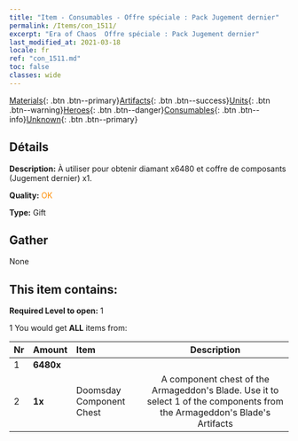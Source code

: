 ```yaml
---
title: "Item - Consumables - Offre spéciale : Pack Jugement dernier"
permalink: /Items/con_1511/
excerpt: "Era of Chaos  Offre spéciale : Pack Jugement dernier"
last_modified_at: 2021-03-18
locale: fr
ref: "con_1511.md"
toc: false
classes: wide
---
```

 [Materials](/fr/Items/){: .btn .btn--primary}[Artifacts](/fr/Items/Artifacts/){: .btn .btn--success}[Units](/fr/Items/Units/){: .btn .btn--warning}[Heroes](/fr/Items/Heroes/){: .btn .btn--danger}[Consumables](/fr/Items/Consumables/){: .btn .btn--info}[Unknown](/fr/Items/Unknown/){: .btn .btn--primary}

## Détails
 **Description:** À utiliser pour obtenir diamant x6480 et coffre de composants (Jugement dernier) x1.

 **Quality:** <span style="color: #FF8C00">OK</span>

 **Type:** Gift

## Gather

  None

## This item contains:

 **Required Level to open:** 1

 1 You would get **ALL** items  from:

  | Nr | Amount |     Item    | Description |
  |:---|:-------|:------------|:-----------:|
  | 1 |  **6480x** | <i class="fas fa-gem"/> |  | 
  | 2 |  **1x** | Doomsday Component Chest | A component chest of the Armageddon's Blade. Use it to select 1 of the components from the Armageddon's Blade's Artifacts  | 
